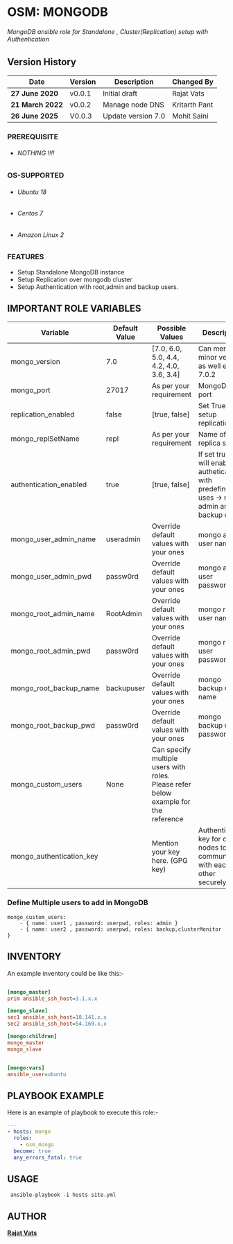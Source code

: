 # OSM: MONGODB
###### MongoDB ansible role for Standalone , Cluster(Replication) setup with Authentication

Version History
------------------
|**Date**| **Version**| **Description**| **Changed By** |
|----------|---------|---------------|-----------------|
|**27 June 2020** | v0.0.1 | Initial draft | Rajat Vats |
|**21 March 2022** | v0.0.2 | Manage node DNS | Kritarth Pant |
|**26 June 2025** | V0.0.3 | Update version 7.0 | Mohit Saini

### PREREQUISITE
* ###### NOTHING !!!!

### OS-SUPPORTED
* ###### Ubuntu 18
* ###### Centos 7
* ###### Amazon Linux 2

### FEATURES
* Setup Standalone MongoDB instance
* Setup Replication over mongodb cluster
* Setup Authentication with root,admin and backup users.

## IMPORTANT ROLE VARIABLES

|**Variable**|**Default Value**|**Possible Values**|**Description**|
|------------|-----------------|-------------------|---------------|
| mongo_version | 7.0 | [7.0, 6.0, 5.0, 4.4, 4.2, 4.0, 3.6, 3.4] | Can mention minor version as well e.g., 7.0.2 | MongoDB version |
| mongo_port | 27017 | As per your requirement | MongoDB port |
| replication_enabled | false | [true, false]  |Set True to setup replication
| mongo_replSetName | repl | As per your requirement | Name of the replica set|
| authentication_enabled | true | [true, false] | If set true, role will enable authetication with predefined uses -> root , admin and backup user|
| mongo_user_admin_name | useradmin | Override default values with your ones | mongo admin user name|
| mongo_user_admin_pwd | passw0rd |  Override default values with your ones|mongo admin user password
| mongo_root_admin_name | RootAdmin |  Override default values with your ones|mongo root user name|
| mongo_root_admin_pwd | passw0rd |  Override default values with your ones|mongo root user password
| mongo_root_backup_name | backupuser | Override default values with your ones |mongo backup user name|
| mongo_root_backup_pwd | passw0rd | Override default values with your ones |mongo backup user password |
| mongo_custom_users | None | Can specify multiple users with roles. Please refer below example for the reference |
|mongo_authentication_key | | Mention your key here. (GPG key) | Authentication key for cluster nodes to communicate with each other securely. |

### Define Multiple users to add in MongoDB
    mongo_custom_users:
        - { name: user1 , password: userpwd, roles: admin }
        - { name: user2 , password: userpwd, roles: backup,clusterMonitor }


## INVENTORY

An example inventory could be like this:-

```ini

[mongo_master]
prim ansible_ssh_host=3.1.x.x

[mongo_slave]
sec1 ansible_ssh_host=18.141.x.x
sec2 ansible_ssh_host=54.169.x.x 

[mongo:children]
mongo_master
mongo_slave


[mongo:vars]
ansible_user=ubuntu

```

## PLAYBOOK EXAMPLE

Here is an example of playbook to execute this role:-

```yaml
---
- hosts: mongo
  roles:
    - osm_mongo
  become: true
  any_errors_fatal: true

```

## USAGE
```shell
 ansible-playbook -i hosts site.yml
 ```
## AUTHOR

**[Rajat Vats](rajat.vats@opstree.com)**
